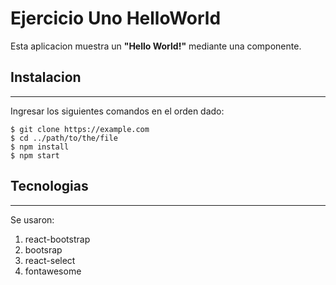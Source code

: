 # Ejercicio Uno HelloWorld

Esta aplicacion muestra un **"Hello World!"** mediante una componente.


## Instalacion 
***
Ingresar los siguientes comandos en el orden dado:
```
$ git clone https://example.com
$ cd ../path/to/the/file
$ npm install
$ npm start
```
## Tecnologias
***
Se usaron:
1. react-bootstrap
2. bootsrap
3. react-select
4. fontawesome